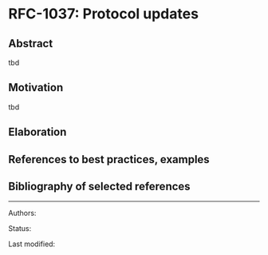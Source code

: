 # RFC-1037: Protocol updates

## Abstract
tbd

## Motivation
tbd

## Elaboration

## References to best practices, examples

## Bibliography of selected references

***

Authors: 

Status:  

Last modified: